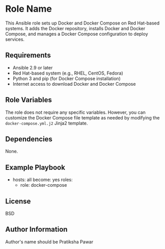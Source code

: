 Role Name
=========

This Ansible role sets up Docker and Docker Compose on Red Hat-based systems. It adds the Docker repository, installs Docker and Docker Compose, and manages a Docker Compose configuration to deploy services.

Requirements
------------

- Ansible 2.9 or later
- Red Hat-based system (e.g., RHEL, CentOS, Fedora)
- Python 3 and pip (for Docker Compose installation)
- Internet access to download Docker and Docker Compose

Role Variables
--------------

The role does not require any specific variables. However, you can customize the Docker Compose file template as needed by modifying the `docker-compose.yml.j2` Jinja2 template.

Dependencies
------------

None.

Example Playbook
----------------

- hosts: all
  become: yes
  roles:
    - role: docker-compose

License
-------

BSD

Author Information
------------------

Author's name should be Pratiksha Pawar
